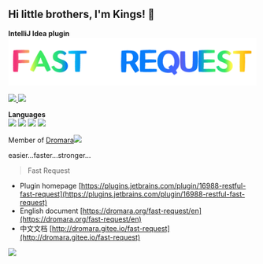 ## Hi little brothers, I'm Kings! 👋

**IntelliJ Idea plugin**  
<img src="https://github.com/kings1990/kings1990/blob/master/imgs/fastRequest.gif">

<a title="Restful Fast Request" href="https://plugins.jetbrains.com/plugin/16988-restful-fast-request"><img height="20" src="https://github.com/kings1990/kings1990/blob/master/imgs/fastRequestLogo.svg"> <img height="20" src="https://github.com/kings1990/kings1990/blob/master/imgs/fastRequest.svg"></a>

**Languages**  
<code><img height="20" src="https://github.com/kings1990/kings1990/blob/master/imgs/language/java.svg"></code>
<code><img height="20" src="https://github.com/kings1990/kings1990/blob/master/imgs/language/python.svg"></code>
<code><img height="20" src="https://github.com/kings1990/kings1990/blob/master/imgs/language/html.svg"></code>
<code><img height="20" src="https://github.com/kings1990/kings1990/blob/master/imgs/language/js.svg"></code>

Member of [Dromara](https://dromara.org/)<img height="30" src="https://github.com/kings1990/kings1990/blob/master/imgs/work.gif">

easier...faster...stronger...

>Fast Request 

* Plugin homepage [https://plugins.jetbrains.com/plugin/16988-restful-fast-request](https://plugins.jetbrains.com/plugin/16988-restful-fast-request)
* English document [https://dromara.org/fast-request/en](https://dromara.org/fast-request/en)
* 中文文档 [http://dromara.gitee.io/fast-request](http://dromara.gitee.io/fast-request)

<img  src="https://github-readme-stats.vercel.app/api?username=kings1990&show_icons=true&theme=vue-dark&count_private=true"/>


<!--
**kings1990/kings1990** is a ✨ _special_ ✨ repository because its `README.md` (this file) appears on your GitHub profile.

Here are some ideas to get you started:

- 🔭 I’m currently working on ...
- 🌱 I’m currently learning ...
- 👯 I’m looking to collaborate on ...
- 🤔 I’m looking for help with ...
- 💬 Ask me about ...
- 📫 How to reach me: ...
- 😄 Pronouns: ...
- ⚡ Fun fact: ...
-->

<!-- 
活到老学到老!

> 目标
  1. 源码剖析和框架定制能力
  2. 平台性能分析和调优能力
  3. 分布式架构设计能力
  4. 海量数据存储能力
  5. 高并发处理能力
  6. 解决方案和中间件实战能力
  7. 容器技术应用和集群化部署能力
  8. 海量数据搜索和实时计算能力

加油!!!🤪 -->

<!-- [![Anurag's github stats](https://github-readme-stats.vercel.app/api?username=kings1990&show_icons=true&theme=cobalt&count_private=true)](https://github.com/kings1990) -->

<!-- > My Intellij plugin  

[![Fast Request](https://github-readme-stats.vercel.app/api/pin/?username=kings1990&repo=fast-request)](https://github.com/kings1990/fast-request)
[![Fast Request Doc](https://github-readme-stats.vercel.app/api/pin/?username=kings1990&repo=restful-fast-request-doc)](https://github.com/kings1990/restful-fast-request-doc)

[![rap2-generator-web](https://github-readme-stats.vercel.app/api/pin/?username=kings1990&repo=intellij-java-serializable)](https://github.com/kings1990/intellij-java-serializable)


> Component

[![rap2-generator](https://github-readme-stats.vercel.app/api/pin/?username=kings1990&repo=rap2-generator)](https://github.com/kings1990/rap2-generator)
[![rap2-generator-web](https://github-readme-stats.vercel.app/api/pin/?username=kings1990&repo=rap2-generator-web)](https://github.com/kings1990/rap2-generator-web) 

> Language  

[![Top Langs](https://github-readme-stats.vercel.app/api/top-langs/?username=kings1990&layout=compact&hide=css,html)](https://github.com/kings1990)
-->



